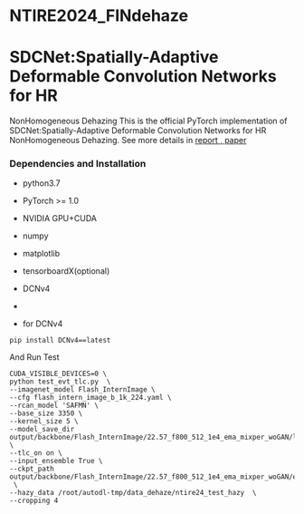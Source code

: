 # NTIRE2024_FINdehaze
# SDCNet:Spatially-Adaptive Deformable Convolution Networks for HR
NonHomogeneous Dehazing
This is the official PyTorch implementation of SDCNet:Spatially-Adaptive Deformable Convolution Networks for HR
NonHomogeneous Dehazing.
See more details in [ report ](https://openaccess.thecvf.com/content/CVPR2024W/NTIRE/papers/Ancuti_NTIRE_2024_Dense_and_Non-Homogeneous_Dehazing_Challenge_Report_CVPRW_2024_paper.pdf "悬停显示"),[ paper ](https://openaccess.thecvf.com/content/CVPR2024W/NTIRE/papers/Liu_SDCNetSpatially-Adaptive_Deformable_Convolution_Networks_for_HR_NonHomogeneous_Dehazing_CVPRW_2024_paper.pdf "悬停显示")

### Dependencies and Installation
- python3.7
- PyTorch >= 1.0
- NVIDIA GPU+CUDA
- numpy
- matplotlib
- tensorboardX(optional)
- DCNv4

- 
- for DCNv4
```shell
pip install DCNv4==latest
```



And Run Test
```shell
CUDA_VISIBLE_DEVICES=0 \
python test_evt_tlc.py  \
--imagenet_model Flash_InternImage \
--cfg flash_intern_image_b_1k_224.yaml \
--rcan_model 'SAFMN' \
--base_size 3350 \
--kernel_size 5 \
--model_save_dir output/backbone/Flash_InternImage/22.57_f800_512_1e4_ema_mixper_woGAN/last_test_tlc_3120 \
--tlc_on on \
--input_ensemble True \
--ckpt_path output/backbone/Flash_InternImage/22.57_f800_512_1e4_ema_mixper_woGAN/epoch800.pkl  \
--hazy_data /root/autodl-tmp/data_dehaze/ntire24_test_hazy  \
--cropping 4
```
